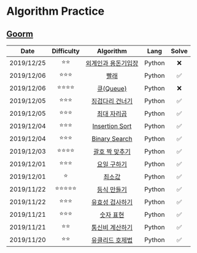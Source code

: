 # Algorithm Practice

## [Goorm](https://level.goorm.io/)


|    Date    |           Difficulty           |                          Algorithm                          |  Lang  | Solve |
| :--------: | :----------------------------: | :---------------------------------------------------------: | :----: | :---: |
| 2019/12/25 |       :star::star:       |              [외계인과 용돈기입장](./goorm/not-yet/외계인과%20용돈기입장/README.md)              | Python |   ❌   |
| 2019/12/06 |       :star::star::star:       |              [빨래](./goorm/solved/빨래/README.md)              | Python |   ✅   |
| 2019/12/06 |    :star::star::star::star:    |       [큐(Queue)](./goorm/not-yet/큐(Queue)/README.md)        | Python |   ❌   |
| 2019/12/05 |       :star::star::star:       |       [징검다리 건너기](./goorm/solved/징검다리%20건너기/README.md)       | Python |   ✅   |
| 2019/12/05 |       :star::star::star:       |         [최대 자리곱](./goorm/solved/최대%20자리곱/README.md)         | Python |   ✅   |
| 2019/12/04 |       :star::star::star:       | [Insertion Sort](./goorm/solved/Insertion%20Sort/README.md) | Python |   ✅   |
| 2019/12/04 |       :star::star::star:       |  [Binary Search](./goorm/solved/Binary%20Search/README.md)  | Python |   ✅   |
| 2019/12/03 |    :star::star::star::star:    |      [괄호 짝 맞추기](./goorm/solved/괄호%20짝%20맞추기/README.md)      | Python |   ✅   |
| 2019/12/01 |       :star::star::star:       |         [요일 구하기](./goorm/solved/요일%20구하기/README.md)         | Python |   ✅   |
| 2019/12/01 |             :star:             |             [최소값](./goorm/solved/최소값/README.md)             | Python |   ✅   |
| 2019/11/22 | :star::star::star::star::star: |         [등식 만들기](./goorm/solved/등식%20만들기/README.md)         | Python |   ✅   |
| 2019/11/22 |       :star::star::star:       |       [유효성 검사하기](./goorm/solved/유효성%20검사하기/README.md)       | Python |   ✅   |
| 2019/11/21 |       :star::star::star:       |          [숫자 표현](./goorm/solved/숫자%20표현/README.md)          | Python |   ✅   |
| 2019/11/21 |          :star::star:          |       [통신비 계산하기](./goorm/solved/통신비%20계산하기/README.md)       | Python |   ✅   |
| 2019/11/20 |          :star::star:          |       [유클리드 호제법](./goorm/solved/유클리드%20호제법/README.md)       | Python |   ✅   |
